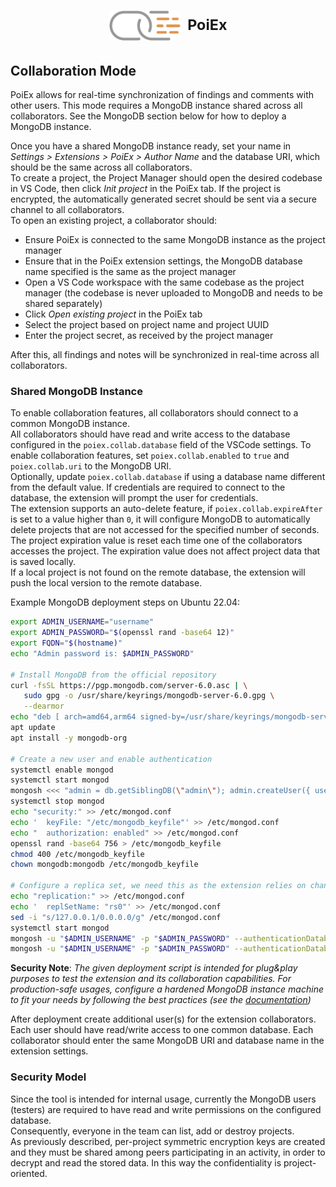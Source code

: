 <h1 align="center">
  <sub>
    <img src="images/logo-1.png" height="48" alt="icon">
  </sub>
  <sup>
    &nbsp;PoiEx
  </sup>
</h1>

## Collaboration Mode

PoiEx allows for real-time synchronization of findings and comments with other users. This mode requires a MongoDB instance shared across all collaborators. See the MongoDB section below for how to deploy a MongoDB instance.  

Once you have a shared MongoDB instance ready, set your name in _Settings > Extensions > PoiEx > Author Name_ and the database URI, which should be the same across all collaborators. <br> 
To create a project, the Project Manager should open the desired codebase in VS Code, then click _Init project_ in the PoiEx tab. If the project is encrypted, the automatically generated secret should be sent via a secure channel to all collaborators.  
To open an existing project, a collaborator should:
 - Ensure PoiEx is connected to the same MongoDB instance as the project manager
 - Ensure that in the PoiEx extension settings, the MongoDB database name specified is the same as the project manager
 - Open a VS Code workspace with the same codebase as the project manager (the codebase is never uploaded to MongoDB and needs to be shared separately)
 - Click _Open existing project_ in the PoiEx tab
 - Select the project based on project name and project UUID
 - Enter the project secret, as received by the project manager

After this, all findings and notes will be synchronized in real-time across all collaborators.

### Shared MongoDB Instance

To enable collaboration features, all collaborators should connect to a common MongoDB instance.<br>
All collaborators should have read and write access to the database configured in the `poiex.collab.database` field of the VSCode settings. To enable collaboration features, set `poiex.collab.enabled` to `true` and `poiex.collab.uri` to the MongoDB URI. <br>
Optionally, update `poiex.collab.database` if using a database name different from the default value. If credentials are required to connect to the database, the extension will prompt the user for credentials. <br>
The extension supports an auto-delete feature, if `poiex.collab.expireAfter` is set to a value higher than `0`, it will configure MongoDB to automatically delete projects that are not accessed for the specified number of seconds. The project expiration value is reset each time one of the collaborators accesses the project. The expiration value does not affect project data that is saved locally. <br>
If a local project is not found on the remote database, the extension will push the local version to the remote database.

Example MongoDB deployment steps on Ubuntu 22.04:

```bash
export ADMIN_USERNAME="username"
export ADMIN_PASSWORD="$(openssl rand -base64 12)"
export FQDN="$(hostname)"
echo "Admin password is: $ADMIN_PASSWORD"

# Install MongoDB from the official repository
curl -fsSL https://pgp.mongodb.com/server-6.0.asc | \
   sudo gpg -o /usr/share/keyrings/mongodb-server-6.0.gpg \
   --dearmor
echo "deb [ arch=amd64,arm64 signed-by=/usr/share/keyrings/mongodb-server-6.0.gpg ] https://repo.mongodb.org/apt/ubuntu jammy/mongodb-org/6.0 multiverse" | sudo tee /etc/apt/sources.list.d/mongodb-org-6.0.list
apt update
apt install -y mongodb-org

# Create a new user and enable authentication
systemctl enable mongod
systemctl start mongod
mongosh <<< "admin = db.getSiblingDB(\"admin\"); admin.createUser({ user: \"$ADMIN_USERNAME\", pwd: \"$ADMIN_PASSWORD\", roles: [ { role: \"root\", db: \"admin\" } ]});"
systemctl stop mongod
echo "security:" >> /etc/mongod.conf
echo '  keyFile: "/etc/mongodb_keyfile"' >> /etc/mongod.conf
echo "  authorization: enabled" >> /etc/mongod.conf
openssl rand -base64 756 > /etc/mongodb_keyfile
chmod 400 /etc/mongodb_keyfile
chown mongodb:mongodb /etc/mongodb_keyfile

# Configure a replica set, we need this as the extension relies on changestreams
echo "replication:" >> /etc/mongod.conf
echo '  replSetName: "rs0"' >> /etc/mongod.conf
sed -i "s/127.0.0.1/0.0.0.0/g" /etc/mongod.conf
systemctl start mongod
mongosh -u "$ADMIN_USERNAME" -p "$ADMIN_PASSWORD" --authenticationDatabase "admin" <<< "rs.initiate()"
mongosh -u "$ADMIN_USERNAME" -p "$ADMIN_PASSWORD" --authenticationDatabase "admin" <<< "var x = rs.conf(); x.members[0].host = \"$FQDN:27017\"; rs.reconfig(x);"
```

**Security Note**: *The given deployment script is intended for plug&play purposes to test the extension and its collaboration capabilities. For production-safe usages, configure a hardened MongoDB instance machine to fit your needs by following the best practices (see the [documentation](https://www.mongodb.com/docs/manual/administration/security-checklist/))*

After deployment create additional user(s) for the extension collaborators. Each user should have read/write access to one common database. Each collaborator should enter the same MongoDB URI and database name in the extension settings.

### Security Model

Since the tool is intended for internal usage, currently the MongoDB users (testers) are required to have read and write permissions on the configured database. <br>
Consequently, everyone in the team can list, add or destroy projects. <br>
As previously described, per-project symmetric encryption keys are created and they must be shared among peers participating in an activity, in order to decrypt and read the stored data. In this way the confidentiality is project-oriented.
